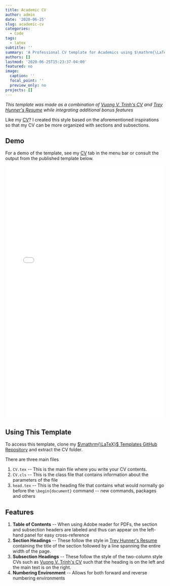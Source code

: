 ```yaml
---
title: Academic CV
author: admin
date: '2020-06-25'
slug: academic-cv
categories:
  - Code
tags:
  - latex
subtitle: ''
summary: 'A Professional CV template for Academics using $\mathrm{\LaTeX}$'
authors: []
lastmod: '2020-06-25T15:23:37-04:00'
featured: no
image:
  caption: ''
  focal_point: ''
  preview_only: no
projects: []
---
```


*This template was made as a combination of [Vuong V. Trinh's CV](https://www.overleaf.com/articles/vuong-v-trinhs-cv/rwjrnbbbtgdy) and [Trey Hunner's Resume](https://github.com/treyhunner/resume) while integrating additional bonus features*

Like my [CV](https://lin-jennifer.github.io/files/CV.pdf)? I created this style based on the aforementioned inspirations so that my CV can be more organized with sections and subsections.

## Demo

For a demo of the template, see my [CV](https://lin-jennifer.github.io/files/CV.pdf) tab in the menu bar or consult the output from the published template below.

<embed src="./CV.pdf" width="100%" height="800" frameborder="0" allowfullscreen>

## Using This Template

To access this template, clone my [$\mathrm{\LaTeX}$ Templates GitHub Repository](https://github.com/lin-jennifer/LaTeXTemplates) and extract the CV folder. 

There are three main files

1. `CV.tex` -- This is the main file where you write your CV contents.
2. `CV.cls` -- This is the class file that contains information about the parameters of the file
3. `head.tex` -- This is the heading file that contains what would normally go before the `\begin{document}` command -- new commands, packages and others

## Features

1. **Table of Contents** -- When using Adobe reader for PDFs, the section and subsection headers are labeled and thus can appear on the left-hand panel for easy cross-reference
2. **Section Headings** -- These follow the style in [Trey Hunner's Resume](https://github.com/treyhunner/resume) containing the title of the section followed by a line spanning the entire width of the page.
3. **Subsection Headings** -- These follow the style of the two-column style CVs such as [Vuong V. Trinh's CV](https://www.overleaf.com/articles/vuong-v-trinhs-cv/rwjrnbbbtgdy) such that the heading is on the left and the main text is on the right.
4. **Numbering Environment** -- Allows for both forward and reverse numbering environments


